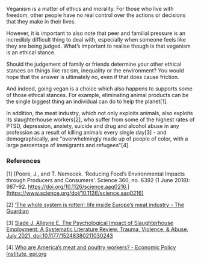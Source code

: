 Veganism is a matter of ethics and morality. For those who live with freedom, other people have no real control over the actions or decisions that they make in their lives.

However, it is important to also note that peer and familial pressure is an incredibly difficult thing to deal with, especially when someone feels like they are being judged. What’s important to realise though is that veganism is an ethical stance.

Should the judgement of family or friends determine your other ethical stances on things like racism, inequality or the environment? You would hope that the answer is ultimately no, even if that does cause friction. 

And indeed, going vegan is a choice which also happens to supports some of those ethical stances. For example, eliminating animal products can be the single biggest thing an individual can do to help the planet[1]. 

In addition, the meat industry, which not only exploits animals, also exploits its slaughterhouse workers[2], who suffer from some of the highest rates of PTSD, depression, anxiety, suicide and drug and alcohol abuse in any profession as a result of killing animals every single day[3] - and demographically, are "overwhelmingly made up of people of color, with a large percentage of immigrants and refugees"[4].

### References

[1] [Poore, J., and T. Nemecek. ‘Reducing Food’s Environmental Impacts through Producers and Consumers’. Science 360, no. 6392 (1 June 2018): 987–92. https://doi.org/10.1126/science.aaq0216.](https://www.science.org/doi/10.1126/science.aaq0216)

[2] [‘The whole system is rotten’: life inside Europe’s meat industry - The Guardian](https://www.theguardian.com/environment/2021/sep/28/the-whole-system-is-rotten-life-inside-europes-meat-industry)

[3] [Slade J, Alleyne E. The Psychological Impact of Slaughterhouse Employment: A Systematic Literature Review. Trauma, Violence, & Abuse. July 2021. doi:10.1177/15248380211030243](https://journals.sagepub.com/doi/full/10.1177/15248380211030243)

[4] [Who are America’s meat and poultry workers? - Economic Policy Institute, epi.org](https://www.epi.org/blog/meat-and-poultry-worker-demographics/)


